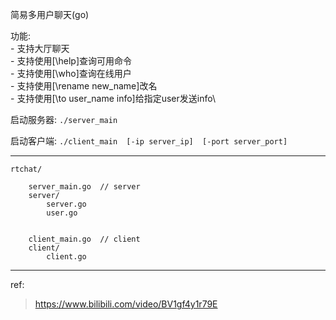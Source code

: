 
简易多用户聊天(go)

功能:\
    - 支持大厅聊天\
    - 支持使用[\help]查询可用命令\
    - 支持使用[\who]查询在线用户\
    - 支持使用[\rename new_name]改名\
    - 支持使用[\to user_name info]给指定user发送info\

启动服务器:
    `./server_main`

启动客户端:
    `./client_main  [-ip server_ip]  [-port server_port]`

---

``` 
rtchat/

    server_main.go  // server
    server/
        server.go
        user.go


    client_main.go  // client
    client/
        client.go
```


---

ref:
> https://www.bilibili.com/video/BV1gf4y1r79E
